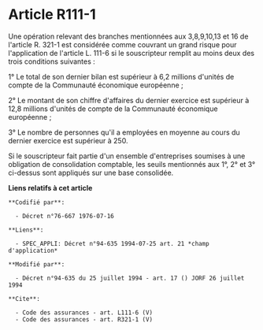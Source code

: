 # Article R111-1

Une opération relevant des branches mentionnées aux 3,8,9,10,13 et 16 de l'article R. 321-1 est considérée comme couvrant un
grand risque pour l'application de l'article L. 111-6 si le souscripteur remplit au moins deux des trois conditions
suivantes : 

1° Le total de son dernier bilan est supérieur à 6,2 millions d'unités de compte de la Communauté économique européenne ; 

2° Le montant de son chiffre d'affaires du dernier exercice est supérieur à 12,8 millions d'unités de compte de la Communauté
économique européenne ; 

3° Le nombre de personnes qu'il a employées en moyenne au cours du dernier exercice est supérieur à 250. 

Si le souscripteur fait partie d'un ensemble d'entreprises soumises à une obligation de consolidation comptable, les seuils
mentionnés aux 1°, 2° et 3° ci-dessus sont appliqués sur une base consolidée.

**Liens relatifs à cet article**

	**Codifié par**:

	  - Décret n°76-667 1976-07-16

	**Liens**:

	  - SPEC_APPLI: Décret n°94-635 1994-07-25 art. 21 *champ d'application*

	**Modifié par**:

	  - Décret n°94-635 du 25 juillet 1994 - art. 17 () JORF 26 juillet 1994

	**Cite**:

	  - Code des assurances - art. L111-6 (V)
	  - Code des assurances - art. R321-1 (V)
